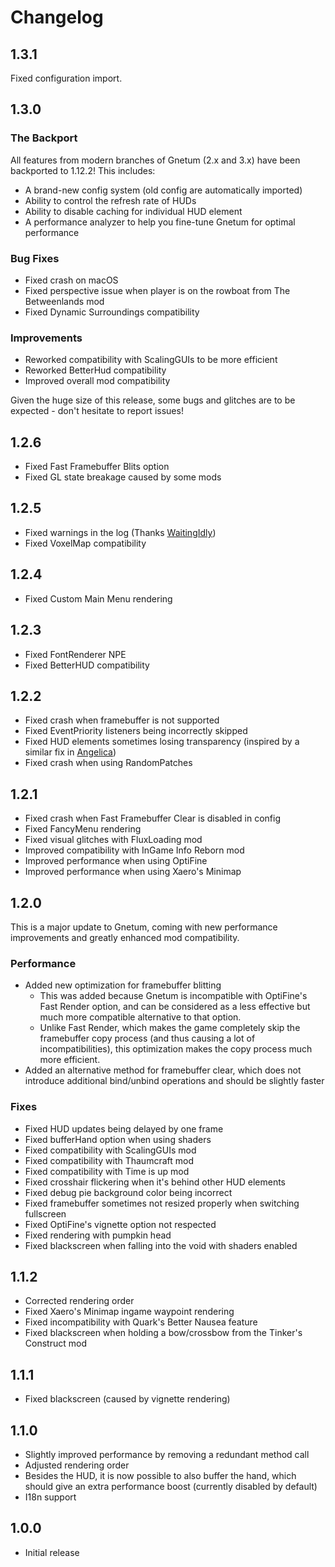 # Changelog

## 1.3.1

Fixed configuration import.

## 1.3.0

### The Backport

All features from modern branches of Gnetum (2.x and 3.x) have been backported to 1.12.2! This includes:

- A brand-new config system (old config are automatically imported)
- Ability to control the refresh rate of HUDs
- Ability to disable caching for individual HUD element
- A performance analyzer to help you fine-tune Gnetum for optimal performance

### Bug Fixes

- Fixed crash on macOS
- Fixed perspective issue when player is on the rowboat from The Betweenlands mod
- Fixed Dynamic Surroundings compatibility

### Improvements

- Reworked compatibility with ScalingGUIs to be more efficient
- Reworked BetterHud compatibility
- Improved overall mod compatibility

Given the huge size of this release, some bugs and glitches are to be expected - don't hesitate to report issues!

## 1.2.6

- Fixed Fast Framebuffer Blits option 
- Fixed GL state breakage caused by some mods

## 1.2.5

- Fixed warnings in the log (Thanks [WaitingIdly](https://github.com/WaitingIdly))
- Fixed VoxelMap compatibility

## 1.2.4

- Fixed Custom Main Menu rendering

## 1.2.3

- Fixed FontRenderer NPE
- Fixed BetterHUD compatibility

## 1.2.2

- Fixed crash when framebuffer is not supported
- Fixed EventPriority listeners being incorrectly skipped
- Fixed HUD elements sometimes losing transparency (inspired by a similar fix in [Angelica](https://github.com/GTNewHorizons/Angelica/pull/232))
- Fixed crash when using RandomPatches

## 1.2.1

- Fixed crash when Fast Framebuffer Clear is disabled in config
- Fixed FancyMenu rendering
- Fixed visual glitches with FluxLoading mod
- Improved compatibility with InGame Info Reborn mod
- Improved performance when using OptiFine
- Improved performance when using Xaero's Minimap

## 1.2.0

This is a major update to Gnetum, coming with new performance improvements and greatly enhanced mod compatibility.

### Performance

- Added new optimization for framebuffer blitting
  - This was added because Gnetum is incompatible with OptiFine's Fast Render option, and can be considered as a less effective but much more compatible alternative to that option.
  - Unlike Fast Render, which makes the game completely skip the framebuffer copy process (and thus causing a lot of incompatibilities), this optimization makes the copy process much more efficient.
- Added an alternative method for framebuffer clear, which does not introduce additional bind/unbind operations and should be slightly faster

### Fixes

- Fixed HUD updates being delayed by one frame
- Fixed bufferHand option when using shaders
- Fixed compatibility with ScalingGUIs mod
- Fixed compatibility with Thaumcraft mod
- Fixed compatibility with Time is up mod
- Fixed crosshair flickering when it's behind other HUD elements
- Fixed debug pie background color being incorrect
- Fixed framebuffer sometimes not resized properly when switching fullscreen
- Fixed OptiFine's vignette option not respected
- Fixed rendering with pumpkin head
- Fixed blackscreen when falling into the void with shaders enabled

## 1.1.2

- Corrected rendering order
- Fixed Xaero's Minimap ingame waypoint rendering
- Fixed incompatibility with Quark's Better Nausea feature
- Fixed blackscreen when holding a bow/crossbow from the Tinker's Construct mod

## 1.1.1

- Fixed blackscreen (caused by vignette rendering)

## 1.1.0

- Slightly improved performance by removing a redundant method call
- Adjusted rendering order
- Besides the HUD, it is now possible to also buffer the hand, which should give an extra performance boost (currently disabled by default)
- I18n support

## 1.0.0

- Initial release
